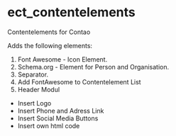 ect_contentelements
===================

Contentelements for Contao

Adds the following elements:

1) Font Awesome - Icon Element.<br>
2) Schema.org - Element for Person and Organisation.<br>
3) Separator.<br>
4) Add FontAwesome to Contentelement List<br>
5) Header Modul<br>
<ul>
<li>Insert Logo</li>
<li>Insert Phone and Adress Link</li>
<li>Insert Social Media Buttons</li>
<li>Insert own html code</li>
</ul>
